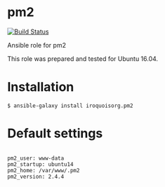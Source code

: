 # pm2

[![Build Status](https://travis-ci.com/iroquoisorg/ansible-role-pm2.svg?branch=master)](https://travis-ci.com/iroquoisorg/ansible-role-memcached)

Ansible role for pm2

This role was prepared and tested for Ubuntu 16.04.

# Installation

`$ ansible-galaxy install iroquoisorg.pm2`

# Default settings

```

pm2_user: www-data
pm2_startup: ubuntu14
pm2_home: /var/www/.pm2
pm2_version: 2.4.4

```
